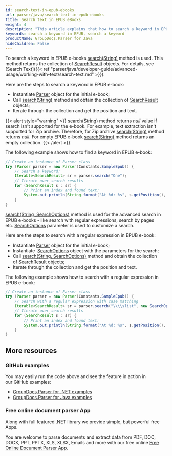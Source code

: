 ```yaml
---
id: search-text-in-epub-ebooks
url: parser/java/search-text-in-epub-ebooks
title: Search text in EPUB eBooks
weight: 4
description: "This article explains that how to search a keyword in EPUB e-books Search(String) method is used. This method returns the collection of SearchResult objects."
keywords: search a keyword in EPUB, search a keyword
productName: GroupDocs.Parser for Java
hideChildren: False
---
```

To search a keyword in EPUB e-books [search(String)](https://reference.groupdocs.com/java/parser/com.groupdocs.parser/Parser#search(java.lang.String)) method is used. This method returns the collection of [SearchResult](https://reference.groupdocs.com/java/parser/com.groupdocs.parser.data/SearchResult) objects. For details, see [Search Text]({{< ref "parser/java/developer-guide/advanced-usage/working-with-text/search-text.md" >}}).

Here are the steps to search a keyword in EPUB e-book:

*   Instantiate [Parser](https://reference.groupdocs.com/java/parser/com.groupdocs.parser/Parser) object for the initial e-book;
*   Call [search(String)](https://reference.groupdocs.com/java/parser/com.groupdocs.parser/Parser#search(java.lang.String)) method and obtain the collection of [SearchResult](https://reference.groupdocs.com/java/parser/com.groupdocs.parser.data/SearchResult) objects;
*   Iterate through the collection and get the position and text.

{{< alert style="warning" >}}
[search(String)](https://reference.groupdocs.com/java/parser/com.groupdocs.parser/Parser#search(java.lang.String)) method returns *null* value if search isn't supported for the e-book. For example, text extraction isn't supported for Zip archive. Therefore, for Zip archive [search(String)](https://reference.groupdocs.com/java/parser/com.groupdocs.parser/Parser#search(java.lang.String)) method returns *null*. For empty EPUB e-book [search(String)](https://reference.groupdocs.com/java/parser/com.groupdocs.parser/Parser#search(java.lang.String)) method returns an empty collection.
{{< /alert >}}

The following example shows how to find a keyword in EPUB e-book:

```java
// Create an instance of Parser class
try (Parser parser = new Parser(Constants.SampleEpub)) {
    // Search a keyword:
    Iterable<SearchResult> sr = parser.search("One");
    // Iterate over search results
    for (SearchResult s : sr) {
        // Print an index and found text:
        System.out.println(String.format("At %d: %s", s.getPosition(), s.getText()));
    }
}
```

[search(String, SearchOptions)](https://reference.groupdocs.com/java/parser/com.groupdocs.parser/Parser#search(java.lang.String,%20com.groupdocs.parser.options.SearchOptions)) method is used for the advanced search in EPUB e-books - like search with regular expressions, search by pages etc. [SearchOptions](https://reference.groupdocs.com/java/parser/com.groupdocs.parser.options/SearchOptions) parameter is used to customize a search.

Here are the steps to search with a regular expression in EPUB e-book:

*   Instantiate [Parser](https://reference.groupdocs.com/java/parser/com.groupdocs.parser/Parser) object for the initial e-book;
*   Instantiate  [SearchOptions](https://reference.groupdocs.com/java/parser/com.groupdocs.parser.options/SearchOptions) object with the parameters for the search;
*   Call [search(String, SearchOptions)](https://reference.groupdocs.com/java/parser/com.groupdocs.parser/Parser#search(java.lang.String,%20com.groupdocs.parser.options.SearchOptions)) method and obtain the collection of [SearchResult](https://reference.groupdocs.com/java/parser/com.groupdocs.parser.data/SearchResult) objects;
*   Iterate through the collection and get the position and text.

The following example shows how to search with a regular expression in EPUB e-book:

```java
// Create an instance of Parser class
try (Parser parser = new Parser(Constants.SampleEpub)) {
    // Search with a regular expression with case matching
    Iterable<SearchResult> sr = parser.search("\\\\slist", new SearchOptions(true, false, true));
    // Iterate over search results
    for (SearchResult s : sr) {
        // Print an index and found text:
        System.out.println(String.format("At %d: %s", s.getPosition(), s.getText()));
    }
}
```

## More resources

### GitHub examples

You may easily run the code above and see the feature in action in our GitHub examples:

*   [GroupDocs.Parser for .NET examples](https://github.com/groupdocs-parser/GroupDocs.Parser-for-.NET)    
*   [GroupDocs.Parser for Java examples](https://github.com/groupdocs-parser/GroupDocs.Parser-for-Java)    

### Free online document parser App

Along with full featured .NET library we provide simple, but powerful free Apps.

You are welcome to parse documents and extract data from PDF, DOC, DOCX, PPT, PPTX, XLS, XLSX, Emails and more with our free online [Free Online Document Parser App](https://products.groupdocs.app/parser).